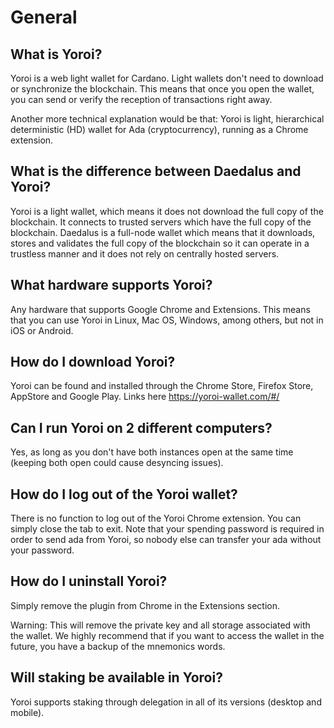 # General

## What is Yoroi?

Yoroi is a web light wallet for Cardano. Light wallets don't need to download or synchronize the blockchain. This means that once you open the wallet, you can send or verify the reception of transactions right away.

Another more technical explanation would be that: Yoroi is light, hierarchical deterministic \(HD\) wallet for Ada \(cryptocurrency\), running as a Chrome extension.

## What is the difference between Daedalus and Yoroi?

Yoroi is a light wallet, which means it does not download the full copy of the blockchain. It connects to trusted servers which have the full copy of the blockchain. Daedalus is a full-node wallet which means that it downloads, stores and validates the full copy of the blockchain so it can operate in a trustless manner and it does not rely on centrally hosted servers.

## What hardware supports Yoroi?

Any hardware that supports Google Chrome and Extensions. This means that you can use Yoroi in Linux, Mac OS, Windows, among others, but not in iOS or Android.

## How do I download Yoroi?

Yoroi can be found and installed through the Chrome Store, Firefox Store, AppStore and Google Play. Links here https://yoroi-wallet.com/#/

## Can I run Yoroi on 2 different computers?

Yes, as long as you don't have both instances open at the same time (keeping both open could cause desyncing issues).

## How do I log out of the Yoroi wallet?

There is no function to log out of the Yoroi Chrome extension. You can simply close the tab to exit. Note that your spending password is required in order to send ada from Yoroi, so nobody else can transfer your ada without your password.

## How do I uninstall Yoroi?
Simply remove the plugin from Chrome in the Extensions section. 

Warning: This will remove the private key and all storage associated with the wallet. We highly recommend that if you want to access the wallet in the future, you have a backup of the mnemonics words.

## Will staking be available in Yoroi?
Yoroi supports staking through delegation in all of its versions (desktop and mobile).
